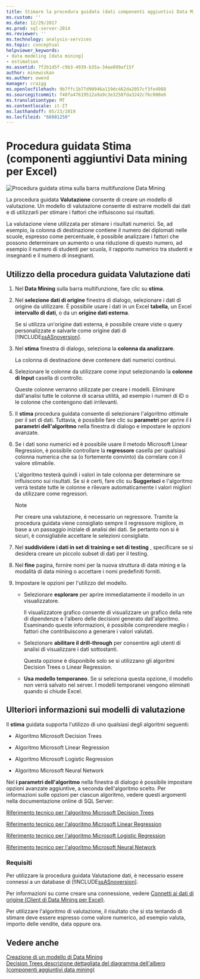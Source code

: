 ```yaml
---
title: Stimare la procedura guidata (dati componenti aggiuntivi Data Mining per Excel) | Microsoft Docs
ms.custom: ''
ms.date: 12/29/2017
ms.prod: sql-server-2014
ms.reviewer: ''
ms.technology: analysis-services
ms.topic: conceptual
helpviewer_keywords:
- data modeling [data mining]
- estimation
ms.assetid: 7f2b1d5f-c9b3-4939-b35a-34ae099af15f
author: minewiskan
ms.author: owend
manager: craigg
ms.openlocfilehash: 9b7ffc1b77d90946a119dc462da2057cf3fe4988
ms.sourcegitcommit: f40fa47619512a9a9c3e3258fda3242c76c008e6
ms.translationtype: MT
ms.contentlocale: it-IT
ms.lasthandoff: 05/23/2019
ms.locfileid: "66081250"
---
```

# <a name="estimate-wizard-data-mining-add-ins-for-excel"></a>Procedura guidata Stima (componenti aggiuntivi Data mining per Excel)
  ![Procedura guidata stima sulla barra multifunzione Data Mining](media/dmc-estimate.gif "procedura guidata stima sulla barra multifunzione Data Mining")  
  
 La procedura guidata **Valutazione** consente di creare un modello di valutazione. Un modello di valutazione consente di estrarre modelli dai dati e di utilizzarli per stimare i fattori che influiscono sui risultati.  
  
 La valutazione viene utilizzata per stimare i risultati numerici. Se, ad esempio, la colonna di destinazione contiene il numero dei diplomati nelle scuole, espresso come percentuale, è possibile analizzare i fattori che possono determinare un aumento o una riduzione di questo numero, ad esempio il numero di studenti per scuola, il rapporto numerico tra studenti e insegnanti e il numero di insegnanti.  
  
## <a name="using-the-estimate-data-wizard"></a>Utilizzo della procedura guidata Valutazione dati  
  
1.  Nel **Data Mining** sulla barra multifunzione, fare clic su **stima**.  
  
2.  Nel **selezione dati di origine** finestra di dialogo, selezionare i dati di origine da utilizzare. È possibile usare i dati in un Excel **tabella**, un Excel **intervallo di dati**, o da un **origine dati esterna**.  
  
     Se si utilizza un'origine dati esterna, è possibile creare viste o query personalizzate e salvarle come origine dati di [!INCLUDE[ssASnoversion](../includes/ssasnoversion-md.md)].  
  
3.  Nel **stima** finestra di dialogo, seleziona la **colonna da analizzare**.  
  
     La colonna di destinazione deve contenere dati numerici continui.  
  
4.  Selezionare le colonne da utilizzare come input selezionando la **colonne di Input** casella di controllo.  
  
     Queste colonne verranno utilizzate per creare i modelli. Eliminare dall'analisi tutte le colonne di scarsa utilità, ad esempio i numeri di ID o le colonne che contengono dati irrilevanti.  
  
5.  Il **stima** procedura guidata consente di selezionare l'algoritmo ottimale per il set di dati. Tuttavia, è possibile fare clic su **parametri** per aprire il **i parametri dell'algoritmo** nella finestra di dialogo e impostare le opzioni avanzate.  
  
6.  Se i dati sono numerici ed è possibile usare il metodo Microsoft Linear Regression, è possibile controllare la **regressore** casella per qualsiasi colonna numerica che sa (o fortemente convinto) da correlare con il valore stimabile.  
  
     L'algoritmo testerà quindi i valori in tale colonna per determinare se influiscono sui risultati. Se si è certi, fare clic su **Suggerisci** e l'algoritmo verrà testate tutte le colonne e rilevare automaticamente i valori migliori da utilizzare come regressori.  
  
    > [!NOTE]  
    >  Per creare una valutazione, è necessario un regressore. Tramite la procedura guidata viene consigliato sempre il regressore migliore, in base a un passaggio iniziale di analisi dei dati. Se pertanto non si è sicuri, è consigliabile accettare le selezioni consigliate.  
  
7.  Nel **suddividere i dati in set di training e set di testing** , specificare se si desidera creare un piccolo subset di dati per il testing.  
  
8.  Nel **fine** pagina, fornire nomi per la nuova struttura di data mining e la modalità di data mining o accettare i nomi predefiniti forniti.  
  
9. Impostare le opzioni per l'utilizzo del modello.  
  
    -   Selezionare **esplorare** per aprire immediatamente il modello in un visualizzatore.  
  
         Il visualizzatore grafico consente di visualizzare un grafico della rete di dipendenze e l'albero delle decisioni generato dall'algoritmo. Esaminando queste informazioni, è possibile comprendere meglio i fattori che contribuiscono a generare i valori valutati.  
  
    -   Selezionare **abilitare il drill-through** per consentire agli utenti di analisi di visualizzare i dati sottostanti.  
  
         Questa opzione è disponibile solo se si utilizzano gli algoritmi Decision Trees o Linear Regression.  
  
    -   **Usa modello temporaneo**. Se si seleziona questa opzione, il modello non verrà salvato nel server. I modelli temporanei vengono eliminati quando si chiude Excel.  
  
## <a name="more-about-estimation-models"></a>Ulteriori informazioni sui modelli di valutazione  
 Il **stima** guidata supporta l'utilizzo di uno qualsiasi degli algoritmi seguenti:  
  
-   Algoritmo Microsoft Decision Trees  
  
-   Algoritmo Microsoft Linear Regression  
  
-   Algoritmo Microsoft Logistic Regression  
  
-   Algoritmo Microsoft Neural Network  
  
 Nel **i parametri dell'algoritmo** nella finestra di dialogo è possibile impostare opzioni avanzate aggiuntive, a seconda dell'algoritmo scelto. Per informazioni sulle opzioni per ciascun algoritmo, vedere questi argomenti nella documentazione online di SQL Server:  
  
 [Riferimento tecnico per l'algoritmo Microsoft Decision Trees](data-mining/microsoft-decision-trees-algorithm-technical-reference.md)  
  
 [Riferimento tecnico per l'algoritmo Microsoft Linear Regression](data-mining/microsoft-linear-regression-algorithm-technical-reference.md)  
  
 [Riferimento tecnico per l'algoritmo Microsoft Logistic Regression](data-mining/microsoft-logistic-regression-algorithm-technical-reference.md)  
  
 [Riferimento tecnico per l'algoritmo Microsoft Neural Network](data-mining/microsoft-neural-network-algorithm-technical-reference.md)  
  
### <a name="requirements"></a>Requisiti  
 Per utilizzare la procedura guidata Valutazione dati, è necessario essere connessi a un database di [!INCLUDE[ssASnoversion](../includes/ssasnoversion-md.md)].  
  
 Per informazioni su come creare una connessione, vedere [Connetti ai dati di origine &#40;Client di Data Mining per Excel&#41;](connect-to-source-data-data-mining-client-for-excel.md).  
  
 Per utilizzare l'algoritmo di valutazione, il risultato che si sta tentando di stimare deve essere espresso come valore numerico, ad esempio valuta, importo delle vendite, data oppure ora.  
  
## <a name="see-also"></a>Vedere anche  
 [Creazione di un modello di Data Mining](creating-a-data-mining-model.md)   
 [Decision Trees descrizione dettagliata del diagramma dell'albero &#40;componenti aggiuntivi data mining&#41;](decision-tree-diagram-walkthrough-data-mining-add-ins.md)  
  
  
